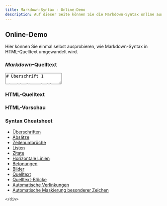 ```yaml
---
title: Markdown-Syntax - Online-Demo
description: Auf dieser Seite können Sie die Markdown-Syntax online ausprobieren
---
```


## Online-Demo

Hier können Sie einmal selbst ausprobieren, wie Markdown-Syntax in HTML-Quelltext umgewandelt wird.

<div class="row">
	<div class="col-xxs-12 col-xs-12 col-s-9 col-m-9 col-l-9">
<h3><em>Markdown</em>-Quelltext</h3>

<form>
  <textarea id="online-demo-input" onchange="onlineDemoConvert(this.value)" oninput="onlineDemoConvert(this.value)">
# Überschrift 1

## Überschrift 2

### Überschrift 3

Ein Absatz.

[Ein Link](http://markdown-syntax.de)

* eine Liste
* eine Liste
* eine Liste
  </textarea>
</form>

<h3>HTML-Quelltext</h3>

<div id="online-demo-html-code"></div>

<h3>HTML-Vorschau</h3>

<div id="online-demo-output"></div>
	</div>
	<div class="col-xxs-12 col-xs-12 col-s-3 col-m-3 col-l-3" id="online-demo-cheatsheet">
<h3>Syntax Cheatsheet</h3>

<ul class="no-bullets">
<li><a href="http://markdown-syntax.de/Syntax/Ueberschriften/?Modal" data-modal-title="Markdown - Überschriften">Überschriften</a></li>
<li><a href="http://markdown-syntax.de/Syntax/Absaetze/?Modal" data-modal-title="Markdown - Absätze">Absätze</a></li>
<li><a href="http://markdown-syntax.de/Syntax/Zeilenumbrueche/?Modal" data-modal-title="Markdown - Zeilenumbrüche">Zeilenumbrüche</a></li>
<li><a href="http://markdown-syntax.de/Syntax/Listen/?Modal" data-modal-title="Markdown - Listen">Listen</a></li>
<li><a href="http://markdown-syntax.de/Syntax/Zitate/?Modal" data-modal-title="Markdown - Zitate">Zitate</a></li>
<li><a href="http://markdown-syntax.de/Syntax/Horizontale-Linien/?Modal" data-modal-title="Markdown - Horizontale Linien">Horizontale Linien</a></li>
<li><a href="http://markdown-syntax.de/Syntax/Betonungen/?Modal" data-modal-title="Markdown - Betonungen">Betonungen</a></li>
<li><a href="http://markdown-syntax.de/Syntax/Bilder/?Modal" data-modal-title="Markdown - Bilder">Bilder</a></li>
<li><a href="http://markdown-syntax.de/Syntax/Quelltext/?Modal" data-modal-title="Markdown - Quelltext">Quelltext</a></li>
<li><a href="http://markdown-syntax.de/Syntax/Quelltext-Bloecke/?Modal" data-modal-title="Markdown - Quelltext-Blöcke">Quelltext-Blöcke</a></li>
<li><a href="http://markdown-syntax.de/Syntax/Automatische-Verlinkungen/?Modal" data-modal-title="Markdown - Automatische Verlinkungen">Automatische Verlinkungen</a></li>
<li><a href="http://markdown-syntax.de/Syntax/Automatische-Maskierung-besonderer-Zeichen/?Modal" data-modal-title="Markdown - Automatische Maskierung besonderer Zeichen">Automatische Maskierung besonderer Zeichen</a></li>
</ul>

	</div>
</div>




<script type="text/javascript">onlineDemoConvert(document.getElementById('online-demo-input').value);</script>
